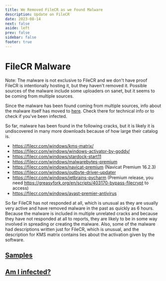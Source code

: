 ```yaml
---
title: We Removed FileCR as we Found Malware
description: Update on FileCR
date: 2023-08-14
next: false
aside: left
prev: false
sidebar: false
footer: true
---
```

<Post authors="['nbats']" />

# FileCR Malware

Note: The malware is not exclusive to FileCR and we don't have proof FileCR is intentionally hosting it, but they haven't removed it. Possible sources of the malware include some uploaders on sanet, but it seems to be coming from multiple sources.

Since the malware has been found coming from multiple sources, info about the malware itself has moved to [here](https://rentry.co/big_load_malware). Check there for technical info or to check if you've been infected.

So far, malware has been found in the following cracks, but it is likely it is undiscovered in many more downloads because of how large their catalog is.
* https://filecr.com/windows/kms-matrix/
* https://filecr.com/windows/windows-activator-by-goddy/
* https://filecr.com/windows/stardock-start11
* https://filecr.com/windows/malwarebytes-premium
* https://filecr.com/windows/navicat-premium (Navicat Premium 16.2.3)
* https://filecr.com/windows/outbyte-driver-updater
* https://filecr.com/windows/jetbrains-pycharm (Premium release, you need https://greasyfork.org/en/scripts/403170-bypass-filecrypt to access)
* https://filecr.com/windows/avast-premier-antivirus

So far FileCR has not responded at all, which is unusual as they are usually very active and have removed malware in the past as quickly as 6 hours. Because the malware is included in multiple unrelated cracks and because they have not responded at all to reports, they are likely to be in some way involved in spreading or creating the malware. Also, some of the malware had descriptions written just for FileCR, which is unusual, and the description for KMS matrix contains lies about the activation given by the software.

## [Samples](https://rentry.co/big_load_malware#samples)

## [Am I infected?](https://rentry.co/big_load_malware#am-i-infected)
